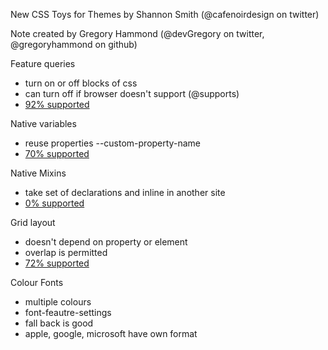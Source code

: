 New CSS Toys for Themes by Shannon Smith (@cafenoirdesign on twitter)

Note created by Gregory Hammond (@devGregory on twitter, @gregoryhammond on github)

Feature queries
- turn on or off blocks of css
- can turn off if browser doesn't support (@supports)
- [92% supported](https://caniuse.com/#feat=css-featurequeries)

Native variables
- reuse properties
--custom-property-name
- [70% supported](https://caniuse.com/#feat=css-variables)

Native Mixins
- take set of declarations and inline in another site
- [0% supported](https://caniuse.com/#feat=css-apply-rule)

Grid layout
- doesn't depend on property or element
- overlap is permitted
- [72% supported](https://caniuse.com/#feat=css-grid)

Colour Fonts
- multiple colours
- font-feautre-settings
- fall back is good
- apple, google, microsoft have own format